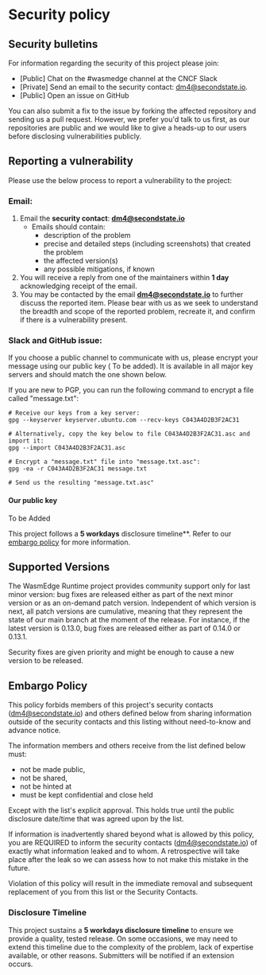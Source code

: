 # Security policy

## Security bulletins

For information regarding the security of this project please join:

* [Public] Chat on the #wasmedge channel at the CNCF Slack
* [Private] Send an email to the security contact: dm4@secondstate.io.
* [Public] Open an issue on GitHub

You can also submit a fix to the issue by forking the affected repository and sending us a pull request. However, we prefer you'd talk to us first, as our repositories are public and we would like to give a heads-up to our users before disclosing vulnerabilities publicly.

## Reporting a vulnerability

Please use the below process to report a vulnerability to the project:

### Email:

1. Email the **security contact**: **dm4@secondstate.io**
    * Emails should contain:
        * description of the problem
        * precise and detailed steps (including screenshots) that created the
          problem
        * the affected version(s)
        * any possible mitigations, if known
1. You will receive a reply from one of the maintainers within **1 day** acknowledging receipt of the email.
2. You may be contacted by the email **dm4@secondstate.io** to further discuss the reported item.
   Please bear with us as we seek to understand the breadth and scope of the
   reported problem, recreate it, and confirm if there is a vulnerability
   present.


### Slack and GitHub issue:

If you choose a public channel to communicate with us, please encrypt your message using our public key ( To be added). It is available in all major key servers and should match the one shown below.

If you are new to PGP, you can run the following command to encrypt a file called "message.txt":
```
# Receive our keys from a key server:
gpg --keyserver keyserver.ubuntu.com --recv-keys C043A4D2B3F2AC31

# Alternatively, copy the key below to file C043A4D2B3F2AC31.asc and import it:
gpg --import C043A4D2B3F2AC31.asc

# Encrypt a "message.txt" file into "message.txt.asc":
gpg -ea -r C043A4D2B3F2AC31 message.txt

# Send us the resulting "message.txt.asc"
```
#### Our public key

To be Added

This project follows a **5 workdays** disclosure timeline**. Refer to our [embargo
policy](#embargo-policy) for more information.

## Supported Versions

The WasmEdge Runtime project provides community support only for last minor version: bug fixes are released either as part of the next minor version or as an on-demand patch version. Independent of which version is next, all patch versions are cumulative, meaning that they represent the state of our main branch at the moment of the release. For instance, if the latest version is 0.13.0, bug fixes are released either as part of 0.14.0 or 0.13.1.

Security fixes are given priority and might be enough to cause a new version to be released.

## Embargo Policy

This policy forbids members of this project's security contacts (dm4@secondstate.io) and others
defined below from sharing information outside of the security contacts and this
listing without need-to-know and advance notice.

The information members and others receive from the list defined below must:

* not be made public,
* not be shared,
* not be hinted at
* must be kept confidential and close held

Except with the list's explicit approval. This holds true until the public
disclosure date/time that was agreed upon by the list.

If information is inadvertently shared beyond what is allowed by this policy,
you are REQUIRED to inform the security contacts (dm4@secondstate.io) of exactly what
information leaked and to whom. A retrospective will take place after the leak
so we can assess how to not make this mistake in the future.

Violation of this policy will result in the immediate removal and subsequent
replacement of you from this list or the Security Contacts.

### Disclosure Timeline

This project sustains a **5 workdays disclosure timeline** to ensure we provide a
quality, tested release. On some occasions, we may need to extend this timeline
due to the complexity of the problem, lack of expertise available, or other reasons.
Submitters will be notified if an extension occurs.
